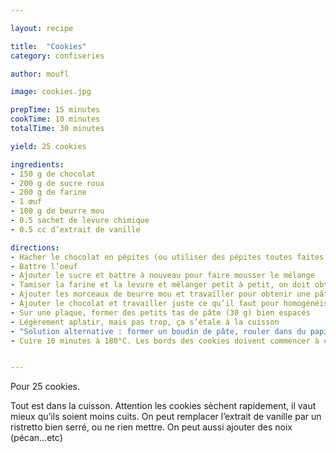 ```yaml
---

layout: recipe

title:  "Cookies"
category: confiseries

author: moufl

image: cookies.jpg

prepTime: 15 minutes
cookTime: 10 minutes
totalTime: 30 minutes

yield: 25 cookies

ingredients:
- 150 g de chocolat
- 200 g de sucre roux
- 200 g de farine
- 1 œuf
- 100 g de beurre mou
- 0.5 sachet de levure chimique
- 0.5 cc d’extrait de vanille

directions:
- Hacher le chocolat en pépites (ou utiliser des pépites toutes faites mais c’est moins bon). Réserver au frais
- Battre l’oeuf
- Ajouter le sucre et battre à nouveau pour faire mousser le mélange
- Tamiser la farine et la levure et mélanger petit à petit, on doit obtenir un mélange sablé
- Ajouter les morceaux de beurre mou et travailler pour obtenir une pâte homogène
- Ajouter le chocolat et travailler juste ce qu’il faut pour homogénéiser
- Sur une plaque, former des petits tas de pâte (30 g) bien espacés
- Légèrement aplatir, mais pas trop, ça s’étale à la cuisson
- "Solution alternative : former un boudin de pâte, rouler dans du papier sulfurisé et placer au freezer le temps de préchauffer le four. On aura juste à couper des morceaux."
- Cuire 10 minutes à 180°C. Les bords des cookies doivent commencer à craqueler. Cuire selon le goût, penser qu’ils continuent à cuire une fois sortis du four.


---
```


Pour 25 cookies.

Tout est dans la cuisson. Attention les cookies sèchent rapidement, il vaut mieux qu’ils soient moins cuits. On peut remplacer l’extrait de vanille par un ristretto bien serré, ou ne rien mettre. On peut aussi ajouter des noix (pécan…etc)
